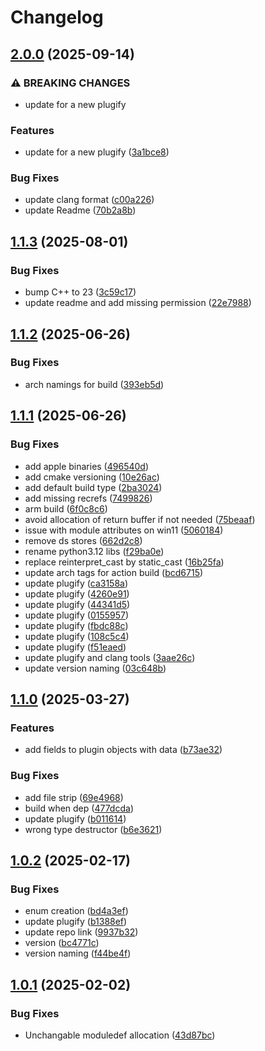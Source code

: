 # Changelog

## [2.0.0](https://github.com/untrustedmodders/plugify-module-python3/compare/v1.1.3...v2.0.0) (2025-09-14)


### ⚠ BREAKING CHANGES

* update for a new plugify

### Features

* update for a new plugify ([3a1bce8](https://github.com/untrustedmodders/plugify-module-python3/commit/3a1bce828db2d8b52b1c9fe03cf685858d0d3021))


### Bug Fixes

* update clang format ([c00a226](https://github.com/untrustedmodders/plugify-module-python3/commit/c00a2264b4269ba2d37285e6e2c562a1ec39544d))
* update Readme ([70b2a8b](https://github.com/untrustedmodders/plugify-module-python3/commit/70b2a8b62e3af838e010fc4cba07b119eef4cff9))

## [1.1.3](https://github.com/untrustedmodders/plugify-module-python3.12/compare/v1.1.2...v1.1.3) (2025-08-01)


### Bug Fixes

* bump C++ to 23 ([3c59c17](https://github.com/untrustedmodders/plugify-module-python3.12/commit/3c59c173e0304d8e671d241e418d07055f991713))
* update readme and add missing permission ([22e7988](https://github.com/untrustedmodders/plugify-module-python3.12/commit/22e79889e34e3ec7f76f7ada1be9f7f63d16f777))

## [1.1.2](https://github.com/untrustedmodders/plugify-module-python3.12/compare/v1.1.1...v1.1.2) (2025-06-26)


### Bug Fixes

* arch namings for build ([393eb5d](https://github.com/untrustedmodders/plugify-module-python3.12/commit/393eb5d0d068244fa26c27b2dbc41f8b4fa8344b))

## [1.1.1](https://github.com/untrustedmodders/plugify-module-python3.12/compare/v1.1.0...v1.1.1) (2025-06-26)


### Bug Fixes

* add apple binaries ([496540d](https://github.com/untrustedmodders/plugify-module-python3.12/commit/496540d58e3cd1d1794fe3f8933b28a1282392a1))
* add cmake versioning ([10e26ac](https://github.com/untrustedmodders/plugify-module-python3.12/commit/10e26ac8388105172eb7f57e29b5d67d53bd4c10))
* add default build type ([2ba3024](https://github.com/untrustedmodders/plugify-module-python3.12/commit/2ba30246b7aa6cb0588dd5c194f56b81cfedbbf5))
* add missing recrefs ([7499826](https://github.com/untrustedmodders/plugify-module-python3.12/commit/74998268baf4d67cf466a43edc80048058e0da95))
* arm build ([6f0c8c6](https://github.com/untrustedmodders/plugify-module-python3.12/commit/6f0c8c67abb21ad496142cbcf171f0c85fa780b7))
* avoid allocation of return buffer if not needed ([75beaaf](https://github.com/untrustedmodders/plugify-module-python3.12/commit/75beaafd0386a124991f57c7bfc2fd277e3ae389))
* issue with module attributes on win11 ([5060184](https://github.com/untrustedmodders/plugify-module-python3.12/commit/5060184ad46d867074e67b1946c8038b05ec7e30))
* remove ds stores ([662d2c8](https://github.com/untrustedmodders/plugify-module-python3.12/commit/662d2c81ac4a15b49818cc97ced82867afb4dbb1))
* rename python3.12 libs ([f29ba0e](https://github.com/untrustedmodders/plugify-module-python3.12/commit/f29ba0ed31a8b4be8f8a2b80cd99ba058ed91f29))
* replace reinterpret_cast by static_cast ([16b25fa](https://github.com/untrustedmodders/plugify-module-python3.12/commit/16b25fa75c0d639a6adbfcd4a246a6bb89aea8f1))
* update arch tags for action build ([bcd6715](https://github.com/untrustedmodders/plugify-module-python3.12/commit/bcd6715f48e40175092b4ca06b35d5cd7a8e7204))
* update plugify ([ca3158a](https://github.com/untrustedmodders/plugify-module-python3.12/commit/ca3158ae09e29ab60044bd80d76c7f5c67daa5a9))
* update plugify ([4260e91](https://github.com/untrustedmodders/plugify-module-python3.12/commit/4260e911813c344b1b4aa5d3970b70367d5cccd9))
* update plugify ([44341d5](https://github.com/untrustedmodders/plugify-module-python3.12/commit/44341d557f4ccb7302fc4bb5df29715904d4f7df))
* update plugify ([0155957](https://github.com/untrustedmodders/plugify-module-python3.12/commit/0155957b2f6b17e87e8a5a22ae02ce718c382806))
* update plugify ([fbdc88c](https://github.com/untrustedmodders/plugify-module-python3.12/commit/fbdc88cacf32ecf925e78aa9c64b57ae097243f7))
* update plugify ([108c5c4](https://github.com/untrustedmodders/plugify-module-python3.12/commit/108c5c4dcbb8b4ef43e2400b69d72b2abc61a4b8))
* update plugify ([f51eaed](https://github.com/untrustedmodders/plugify-module-python3.12/commit/f51eaede623ee631283fddca69f369569c46edcf))
* update plugify and clang tools ([3aae26c](https://github.com/untrustedmodders/plugify-module-python3.12/commit/3aae26c6ce950d2508038a864e7483784fc9d1e2))
* update version naming ([03c648b](https://github.com/untrustedmodders/plugify-module-python3.12/commit/03c648bde3f8e6fdd32cc373c9fcc6eaec02dc67))

## [1.1.0](https://github.com/untrustedmodders/plugify-module-python3.12/compare/v1.0.2...v1.1.0) (2025-03-27)


### Features

* add fields to plugin objects with data ([b73ae32](https://github.com/untrustedmodders/plugify-module-python3.12/commit/b73ae3295bd700d4fdb6ba1b4447d5b90785879e))


### Bug Fixes

* add file strip ([69e4968](https://github.com/untrustedmodders/plugify-module-python3.12/commit/69e496804d10b63a8bdd1a0c5e472adcd4866f0b))
* build when dep ([477dcda](https://github.com/untrustedmodders/plugify-module-python3.12/commit/477dcda482d631a1af20b701dabc24c210b9a1b1))
* update plugify ([b011614](https://github.com/untrustedmodders/plugify-module-python3.12/commit/b011614488eb83c48af86da7ca6c84d961c57087))
* wrong type destructor ([b6e3621](https://github.com/untrustedmodders/plugify-module-python3.12/commit/b6e362101cb45b4eec2eb7febf96b6a65ad98c77))

## [1.0.2](https://github.com/untrustedmodders/plugify-module-python3.12/compare/v1.0.1...v1.0.2) (2025-02-17)


### Bug Fixes

* enum creation ([bd4a3ef](https://github.com/untrustedmodders/plugify-module-python3.12/commit/bd4a3ef0f2d1250e220dea77b3bac058450c79ee))
* update plugify ([b1388ef](https://github.com/untrustedmodders/plugify-module-python3.12/commit/b1388efa89357ba02fad8fe97546f3077bdb3f25))
* update repo link ([9937b32](https://github.com/untrustedmodders/plugify-module-python3.12/commit/9937b329ff9bc915e8fae76e8a14a0999e08d278))
* version ([bc4771c](https://github.com/untrustedmodders/plugify-module-python3.12/commit/bc4771c5c659f0a35b498654ff9a0295bf016368))
* version naming ([f44be4f](https://github.com/untrustedmodders/plugify-module-python3.12/commit/f44be4fa50f58dacce437b91d43b9e748621cbc4))

## [1.0.1](https://github.com/untrustedmodders/plugify-module-python3.12/compare/v1.0.0...v1.0.1) (2025-02-02)


### Bug Fixes

* Unchangable moduledef allocation ([43d87bc](https://github.com/untrustedmodders/plugify-module-python3.12/commit/43d87bce736465cc7618f8a843ee5169bde3b507))
